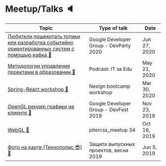 # Meetup/Talks :speaker:
 Topic | Type of talk | Date | 
|---|---|---|
| [Любители пощекотать топики или разработка событийно ориентированных систем с помощью кафка :movie_camera:](https://youtu.be/azY4gmpUWNQ)| Google Developer Group - DevParty 2020 | Jun 27, 2020 |
| [Методологии управления проектами в образовании :movie_camera:](https://youtu.be/azY4gmpUWNQ)| Podcast: IT за Edu | May 21, 2020 |
| [Spring-React workshop :file_folder:](https://github.com/GSkoba/spring-react-app)| Nexign bootcamp workshop | Mar 30, 2020 |
| [OpenGL рендер графики на клиенте :movie_camera:](https://youtu.be/DeJIIXb5gSo)| Google Developer Group - DevFest 2019 | Nov 23, 2019 |
| [WebGL :movie_camera:](https://youtu.be/Uwd-GS6_Ko4?t=3218)| pitercss_meetup 34 | Oct 16, 2019 |
| [Фото на карте (Технополис :sunglasses:) :movie_camera:](https://youtu.be/qI5UBp25_HI)| Защита выпускных проектов, весна 2019 | Jun 5, 2019 |
